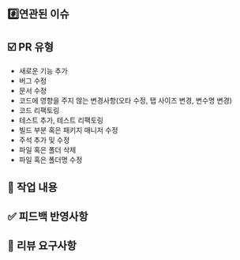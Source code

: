 ## #️⃣연관된 이슈
<!---- Resolves: #(Isuue Number) -->


## ☑️ PR 유형
<!-- 작업한 리스트를 제외하고 지워주세요. -->
-  새로운 기능 추가
-  버그 수정
-  문서 수정
-  코드에 영향을 주지 않는 변경사항(오타 수정, 탭 사이즈 변경, 변수명 변경)
-  코드 리팩토링
-  테스트 추가, 테스트 리팩토링
-  빌드 부분 혹은 패키지 매니저 수정
-  주석 추가 및 수정
-  파일 혹은 폴더 삭제
-  파일 혹은 폴더명 수정


## 📝 작업 내용
<!-- 작업한 내용을 간략히 설명해주세요. -->
<!-- 필요시 스크린샷을 첨부해주세요. -->

## ✅ 피드백 반영사항


## 💬 리뷰 요구사항
<!-- 리뷰어가 중점적으로 봐주면 좋을 것 같은 부분이 있다면 작성해주세요. ->
